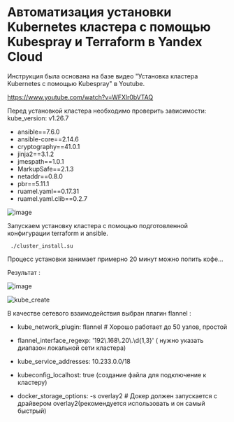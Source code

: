# Автоматизация установки Kubernetes кластера с помощью Kubespray и Terraform в Yandex Cloud

Инструкция была основана на базе видео "Установка кластера Kubernetes с помощью Kubespray" в Youtube. 

https://www.youtube.com/watch?v=WFXlr0bVTAQ

Перед установкой кластера необходимо проверить зависимости: kube_version: v1.26.7

- ansible==7.6.0
- ansible-core==2.14.6
- cryptography==41.0.1
- jinja2==3.1.2
- jmespath==1.0.1
- MarkupSafe==2.1.3
- netaddr==0.8.0
- pbr==5.11.1
- ruamel.yaml==0.17.31
- ruamel.yaml.clib==0.2.7

![image](https://github.com/usmanofff/kubespray_setup/assets/74288450/97deceeb-eaae-4dd9-a458-1081e49713e3)

Запускаем установку кластера с помощью подготовленной конфигурации terraform и ansible.

``` ./cluster_install.su```

Процесс установки занимает примерно 20 минут можно попить кофе...

Результат :

![image](https://github.com/usmanofff/kubespray_setup/assets/74288450/64020284-a8fd-4392-854a-9bc75ba1bbdc)


![kube_create](https://github.com/usmanofff/kubespray_setup/assets/74288450/1a35cba6-b97b-41e3-a54f-e5bde488d159)

В качестве сетевого взаимодействия выбран плагин flannel :

- kube_network_plugin: flannel # Хорошо работает до 50 узлов, простой

- flannel_interface_regexp: '192\\.168\\.20\\.\\d{1,3}' ( нужно указать диапазон  локальной сети кластера)

- kube_service_addresses: 10.233.0.0/18

- kubeconfig_localhost: true (создание файла для подключение к кластеру)

- docker_storage_options: -s overlay2 # Докер должен запускается с драйвером overlay2(рекомендуется использовать и он самый быстрый)














